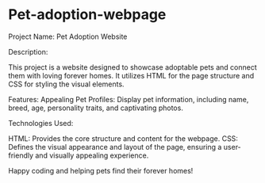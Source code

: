 # Pet-adoption-webpage
Project Name: Pet Adoption Website

Description:

This project is a website designed to showcase adoptable pets and connect them with loving forever homes. It utilizes HTML for the page structure and CSS for styling the visual elements.

Features:
Appealing Pet Profiles: Display pet information, including name, breed, age, personality traits, and captivating photos.

Technologies Used:

HTML: Provides the core structure and content for the webpage.
CSS: Defines the visual appearance and layout of the page, ensuring a user-friendly and visually appealing experience.

Happy coding and helping pets find their forever homes!
